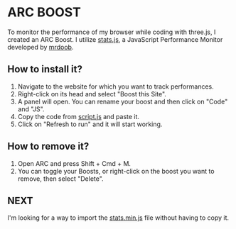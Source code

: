 # ARC BOOST

To monitor the performance of my browser while coding with three.js, I created an ARC Boost. I utilize [stats.js](https://github.com/mrdoob/stats.js), a JavaScript Performance Monitor developed by [mrdoob](https://github.com/mrdoob).

## How to install it?

1. Navigate to the website for which you want to track performances.
2. Right-click on its head and select "Boost this Site".
3. A panel will open. You can rename your boost and then click on "Code" and "JS".
4. Copy the code from [script.js](./script.js) and paste it.
5. Click on "Refresh to run" and it will start working.

## How to remove it?

1. Open ARC and press Shift + Cmd + M.
2. You can toggle your Boosts, or right-click on the boost you want to remove, then select "Delete".

## NEXT

I'm looking for a way to import the [stats.min.js](https://mrdoob.github.io/stats.js/build/stats.min.js) file without having to copy it.